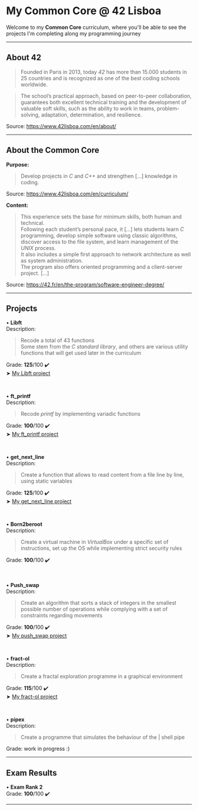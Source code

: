 # My Common Core @ 42 Lisboa

Welcome to my **Common Core** curriculum, where you'll be able to see the projects I'm completing along my programming journey

___________________

## About 42
>Founded in Paris in 2013, today <i>42</i> has more than 15.000 students in 25 countries and is recognized as one of the best coding schools worldwide.

>The school’s practical approach, based on peer-to-peer collaboration, guarantees both excellent technical training and the development of valuable soft skills, such as the ability to work in teams, problem-solving, adaptation, determination, and resilience.

Source: https://www.42lisboa.com/en/about/
___________________
## About the Common Core
**Purpose:**
>Develop projects in <i>C</i> and <i>C++</i> and strengthen [...] knowledge in coding.

Source: https://www.42lisboa.com/en/curriculum/

**Content:**
>This experience sets the base for minimum skills, both human and technical. <br>
>Following each student’s personal pace, it [...] lets students learn <i>C</i> programming, develop simple software using classic algorithms, discover access to the file system, and learn management of the <i>UNIX</i> process. <br>
>It also includes a simple first approach to network architecture as well as system administration. <br>
>The program also offers oriented programming and a client-server project. [...] 

Source: https://42.fr/en/the-program/software-engineer-degree/
___________________
## Projects

• **Libft**<br>
Description:
>Recode a total of 43 functions<br>
Some stem from the <i>C standard library</i>, and others are various utility functions that will get used later in the curriculum<br>

Grade: **125**/100 ✔️<br>
➤ [My Libft project](https://github.com/CamilleJMBouvet/CommonCore/tree/master/Libft)

<br>

• **ft_printf**<br>
Description:
>Recode <i>printf</i> by implementing variadic functions<br>

Grade: **100**/100 ✔️<br>
➤ [My ft_printf project](https://github.com/CamilleJMBouvet/Common-Core-42-Lisboa/tree/master/ft_printf)

<br>

• **get_next_line**<br>
Description:
>Create a function that allows to read content from a file line by line, using static variables<br>

Grade: **125**/100 ✔️<br>
➤ [My get_next_line project](https://github.com/CamilleJMBouvet/Common-Core-42-Lisboa/tree/master/get_next_line)

<br>

• **Born2beroot**<br>
Description:
>Create a virtual machine in <i>VirtualBox</i> under a specific set of instructions, set up the OS while implementing strict security rules<br>

Grade: **100**/100 ✔️<br>

<br>

• **Push_swap**<br>
Description:
>Create an algorithm that sorts a stack of integers in the smallest possible number of operations while complying with a set of constraints regarding movements<br>

Grade: **100**/100 ✔️<br>
➤ [My push_swap project](https://github.com/CamilleJMBouvet/Common-Core-42-Lisboa/tree/master/push_swap)

<br>

• **fract-ol**<br>
Description:
>Create a fractal exploration programme in a graphical environment<br>

Grade: **115**/100 ✔️<br>
➤ [My fract-ol project](https://github.com/CamilleJMBouvet/Common-Core-42-Lisboa/tree/master/fract-ol)

<br>

• **pipex**<br>
Description:
>Create a programme that simulates the behaviour of the | shell pipe<br>

Grade: work in progress :)

___________________
## Exam Results

• **Exam Rank 2**<br>
Grade: **100**/100 ✔️<br>
___________________
